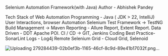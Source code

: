 Selenium Automation Framework(with Java)
Author - Abhishek Pandey

Tech Stack of Web Automation
Programming - Java ( JDK > 22, IntelliJ)
User Interactions, browser Automation Selenium
Test Framework -> TestNG
Build Management -> Maven
Reporting - Allure Report, Extent Report.
Data Driven - DDT Apache POI.
CI / CD -> GIT, Jenkins
Coding Best Practice- SonarLint
Logs - Log4j
Remote Selenium Grid - Cloud Grid, Selenoid

![Uploading 279284439-02b0ef3b-1165-46cf-8c9d-89e41b17032f.png…]()

